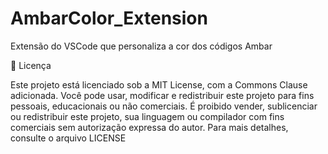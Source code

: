 # AmbarColor_Extension
Extensão do VSCode que personaliza a cor dos códigos Ambar


📖 Licença

Este projeto está licenciado sob a MIT License, com a Commons Clause adicionada.
Você pode usar, modificar e redistribuir este projeto para fins pessoais, educacionais ou não comerciais.
É proibido vender, sublicenciar ou redistribuir este projeto, sua linguagem ou compilador com fins comerciais sem autorização expressa do autor.
Para mais detalhes, consulte o arquivo LICENSE
